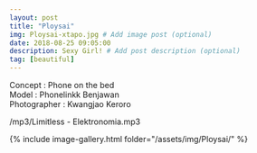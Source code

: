 ```yaml
---
layout: post
title: "Ploysai"
img: Ploysai-xtapo.jpg # Add image post (optional)
date: 2018-08-25 09:05:00
description: Sexy Girl! # Add post description (optional)
tag: [beautiful]
---
```

Concept : Phone on the bed   
Model : Phonelinkk Benjawan   
Photographer : Kwangjao Keroro    

/mp3/Limitless - Elektronomia.mp3

{% include image-gallery.html folder="/assets/img/Ploysai/" %}
